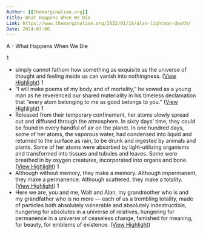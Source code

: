 ```yaml
---
Author: [[themarginalian.org]]
Title: What Happens When We Die
Link: https://www.themarginalian.org/2022/01/10/alan-lightman-death/
Date: 2024-07-06
---
```

A - What Happens When We Die

1
- simply cannot fathom how something as exquisite as the universe of thought and feeling inside us can vanish into nothingness. ([View Highlight](https://instapaper.com/read/1508622165/19638503))
1
- “I will make poems of my body and of mortality,” he vowed as a young man as he reverenced our shared materiality in his timeless declamation that “every atom belonging to me as good belongs to you.” ([View Highlight](https://instapaper.com/read/1508622165/19638506))
1
- Released from their temporary confinement, her atoms slowly spread out and diffused through the atmosphere. In sixty days’ time, they could be found in every handful of air on the planet. In one hundred days, some of her atoms, the vaporous water, had condensed into liquid and returned to the surface as rain, to be drunk and ingested by animals and plants. Some of her atoms were absorbed by light-utilizing organisms and transformed into tissues and tubules and leaves. Some were breathed in by oxygen creatures, incorporated into organs and bone. ([View Highlight](https://instapaper.com/read/1508622165/19638518))
1
- Although without memory, they make a memory. Although impermanent, they make a permanence. Although scattered, they make a totality. ([View Highlight](https://instapaper.com/read/1508622165/19638525))
1
- Here we are, you and me, Walt and Alan, my grandmother who is and my grandfather who is no more — each of us a trembling totality, made of particles both absolutely vulnerable and absolutely indestructible, hungering for absolutes in a universe of relatives, hungering for permanence in a universe of ceaseless change, famished for meaning, for beauty, for emblems of existence. ([View Highlight](https://instapaper.com/read/1508622165/19638526))
